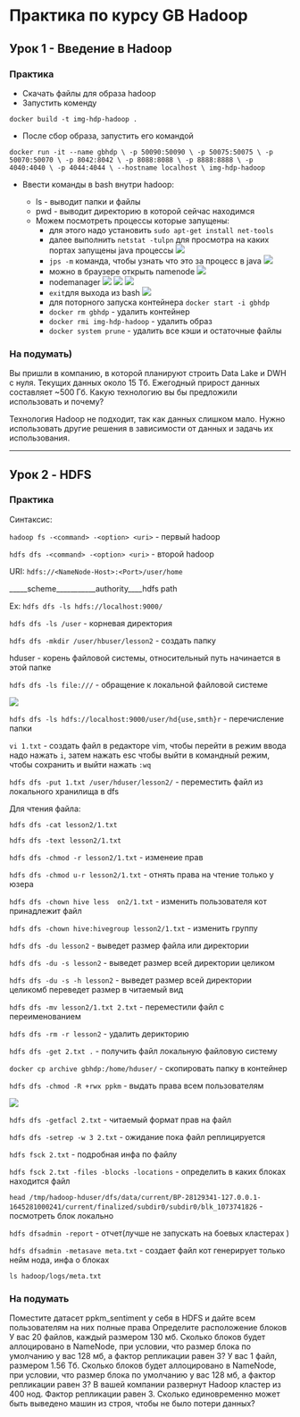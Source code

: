 # Практика по курсу GB Hadoop

## Урок 1 - Введение в Hadoop

### **Практика**

- Скачать файлы для образа hadoop
- Запустить коменду 

`docker build -t img-hdp-hadoop .`
- После сбор образа, запустить его командой 

`docker run -it --name gbhdp \
-p 50090:50090 \
-p 50075:50075 \
-p 50070:50070 \
-p 8042:8042 \
-p 8088:8088 \
-p 8888:8888 \
-p 4040:4040 \
-p 4044:4044 \
--hostname localhost \
img-hdp-hadoop`
- Ввести команды в bash внутри hadoop:

    + ls - выводит папки и файлы
    + pwd - выводит директорию в которой сейчас находимся
    + Можем посмотреть процессы которые запущены:
        - для этого надо установить `sudo apt-get install net-tools`
        - далее выполнить `netstat -tulpn`
        для просмотра на каких портах запущены java процессы
        ![](https://github.com/stitsyuk98/big_data_hadoop/blob/main/screenshots/Снимок2.PNG)
        - `jps -m`  команда, чтобы узнать что это за процесс в java
        ![](https://github.com/stitsyuk98/big_data_hadoop/blob/main/screenshots/Снимок1.PNG)
        - можно в браузере открыть namenode 
        ![](https://github.com/stitsyuk98/big_data_hadoop/blob/main/screenshots/Снимок3.PNG)
        - nodemanager
        ![](https://github.com/stitsyuk98/big_data_hadoop/blob/main/screenshots/Снимок4.PNG)
        ![](https://github.com/stitsyuk98/big_data_hadoop/blob/main/screenshots/Снимок6.PNG)
        ![](https://github.com/stitsyuk98/big_data_hadoop/blob/main/screenshots/Снимок7.PNG)
        - `exit`для выхода из bash
        ![](https://github.com/stitsyuk98/big_data_hadoop/blob/main/screenshots/Снимок5.PNG)
        - для поторного запуска контейнера `docker start -i gbhdp`
        - `docker rm gbhdp`  - удалить контейнер
        - `docker rmi img-hdp-hadoop` - удалить образ
        - `docker system prune` - удалить все кэши и остаточные файлы

### **На подумать)**

Вы пришли в компанию, в которой планируют строить Data Lake и DWH с нуля. Текущих данных около 15 Тб. Ежегодный прирост данных составляет ~500 Гб. Какую технологию вы бы предложили использовать и почему?

Технология Hadoop не подходит, так как данных слишком мало. Нужно использовать другие решения в зависимости от данных и задачь их использования.

----

## Урок 2 - HDFS

### **Практика**

Синтаксис:

`hadoop fs -<command> -<option> <uri>` - первый hadoop

`hdfs dfs -<command> -<option> <uri>` - второй hadoop

URI:  `hdfs://<NameNode-Host>:<Port>/user/home`

_____scheme___________authority____hdfs path

Ex: `hdfs dfs -ls hdfs://localhost:9000/`

`hdfs dfs -ls /user` - корневая директория

`hdfs dfs -mkdir /user/hbuser/lesson2` - создать папку

hduser - корень файловой системы, относительный путь начинается в этой папке

`hdfs dfs -ls file:///` - обращение к локальной файловой системе

![](https://github.com/stitsyuk98/big_data_hadoop/blob/main/screenshots/Снимок8.PNG)

`hdfs dfs -ls hdfs://localhost:9000/user/hd{use,smth}r` - перечисление папки

`vi 1.txt` -  создать файл в редакторе vim, чтобы перейти в режим ввода надо нажать `i`, затем нажать esc чтобы выйти в командный режим, чтобы сохранить и выйти нажать `:wq`

`hdfs dfs -put 1.txt /user/hduser/lesson2/` - переместить файл из локального хранилища в dfs

Для чтения файла:

`hdfs dfs -cat lesson2/1.txt`

`hdfs dfs -text lesson2/1.txt`

`hdfs dfs -chmod -r lesson2/1.txt` - изменеие прав

`hdfs dfs -chmod u-r lesson2/1.txt` - отнять права на чтение только у юзера

`hdfs dfs -chown hive less  on2/1.txt` - изменить пользователя кот принадлежит файл

`hdfs dfs -chown hive:hivegroup lesson2/1.txt` - изменить группу

`hdfs dfs -du lesson2` - выведет размер файла или директории

`hdfs dfs -du -s lesson2` - выведет размер всей директории целиком

`hdfs dfs -du -s -h lesson2` - выведет размер всей директории целикомб переведет размер в читаемый вид

`hdfs dfs -mv lesson2/1.txt 2.txt` - переместили файл с переименованием

`hdfs dfs -rm -r lesson2` - удалить дерикторию

`hdfs dfs -get 2.txt .` - получить файл локальную файловую систему

`docker cp archive gbhdp:/home/hduser/` - скопировать папку в контейнер

`hdfs dfs -chmod -R +rwx ppkm` - выдать права всем пользователям

![](https://github.com/stitsyuk98/big_data_hadoop/blob/main/screenshots/Снимок9.PNG)

`hdfs dfs -getfacl 2.txt` - читаемый формат прав на файл

`hdfs dfs -setrep -w 3 2.txt` - ожидание пока файл реплицируется

`hdfs fsck 2.txt` - подробная инфа по файлу

`hdfs fsck 2.txt -files -blocks -locations` - определить в каких блоках находится файл

`head /tmp/hadoop-hduser/dfs/data/current/BP-28129341-127.0.0.1-1645281000241/current/finalized/subdir0/subdir0/blk_1073741826` - посмотреть блок локально

`hdfs dfsadmin -report` - отчет(лучше не запускать на боевых кластерах )

`hdfs dfsadmin -metasave meta.txt` - создает файл кот генерирует только нейм нода, инфа о блоках

`ls hadoop/logs/meta.txt`






### **На подумать**


Поместите датасет ppkm_sentiment у себя в HDFS и дайте всем пользователям на них полные права
Определите расположение блоков
У вас 20 файлов, каждый размером 130 мб. Сколько блоков будет аллоцировано в NameNode, при условии, что размер блока по умолчанию у вас 128 мб, а фактор репликации равен 3?
У вас 1 файл, размером 1.56 Тб. Сколько блоков будет аллоцировано в NameNode, при условии, что размер блока по умолчанию у вас 128 мб, а фактор репликации равен 3?
В вашей компании развернут Hadoop кластер из 400 нод. Фактор репликации равен 3. Сколько единовременно может быть выведено машин из строя, чтобы не было потери данных?